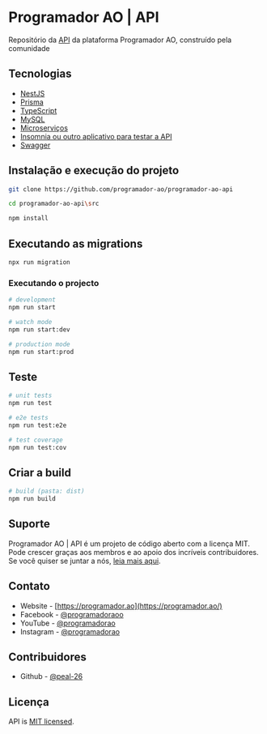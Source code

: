 # Programador AO | API

Repositório da [API](http://github.com/Programador-AO/programador-ao-api) da plataforma Programador AO, construído pela comunidade

## Tecnologias

- [NestJS](https://www.fastify.io/)
- [Prisma](https://www.prisma.io/)
- [TypeScript](https://www.typescriptlang.org/)
- [MySQL](https://www.mysql.com/)
- [Microserviços](https://microservices.io/)
- [Insomnia ou outro aplicativo para testar a API](https://insomnia.rest/download)
- [Swagger](https://swagger.io/)

## Instalação e execução do projeto

```bash
git clone https://github.com/programador-ao/programador-ao-api

cd programador-ao-api\src

npm install
```

## Executando as migrations

```bash
npx run migration
```

### Executando o projecto

```bash
# development
npm run start

# watch mode
npm run start:dev

# production mode
npm run start:prod
```

## Teste

```bash
# unit tests
npm run test

# e2e tests
npm run test:e2e

# test coverage
npm run test:cov
```

## Criar a build

```bash
# build (pasta: dist)
npm run build

```

## Suporte

Programador AO | API é um projeto de código aberto com a licença MIT. Pode crescer graças aos membros e ao apoio dos incríveis contribuidores. Se você quiser se juntar a nós, [leia mais aqui](https://programador.ao/sobre-nos).

## Contato

- Website - [https://programador.ao](https://programador.ao/)
- Facebook - [@programadoraoo](https://web.facebook.com/programadoraoo)
- YouTube - [@programadorao](https://www.youtube.com/@programadorao)
- Instagram - [@programadorao](https://www.instagram.com/programadorao/)

## Contribuidores

- Github - [@peal-26](https://github.com/peal-26/)

## Licença

API is [MIT licensed](LICENSE).
